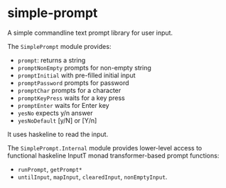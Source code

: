 # simple-prompt

A simple commandline text prompt library for user input.

The `SimplePrompt` module provides:

- `prompt`: returns a string
- `promptNonEmpty` prompts for non-empty string
- `promptInitial` with pre-filled initial input
- `promptPassword` prompts for password
- `promptChar` prompts for a character
- `promptKeyPress` waits for a key press
- `promptEnter` waits for Enter key
- `yesNo` expects y/n answer
- `yesNoDefault` [y/N] or [Y/n]

It uses haskeline to read the input.

The `SimplePrompt.Internal` module provides lower-level access to
functional haskeline InputT monad transformer-based prompt functions:

- `runPrompt`, `getPrompt*`
- `untilInput`, `mapInput`, `clearedInput`, `nonEmptyInput`.

